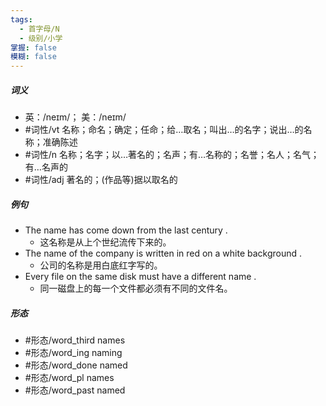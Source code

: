 ```yaml
---
tags:
  - 首字母/N
  - 级别/小学
掌握: false
模糊: false
---
```

##### 词义
- 英：/neɪm/； 美：/neɪm/
- #词性/vt  名称；命名；确定；任命；给…取名；叫出…的名字；说出…的名称；准确陈述
- #词性/n  名称；名字；以…著名的；名声；有…名称的；名誉；名人；名气；有…名声的
- #词性/adj  著名的；(作品等)据以取名的
##### 例句
- The name has come down from the last century .
	- 这名称是从上个世纪流传下来的。
- The name of the company is written in red on a white background .
	- 公司的名称是用白底红字写的。
- Every file on the same disk must have a different name .
	- 同一磁盘上的每一个文件都必须有不同的文件名。
##### 形态
- #形态/word_third names
- #形态/word_ing naming
- #形态/word_done named
- #形态/word_pl names
- #形态/word_past named
